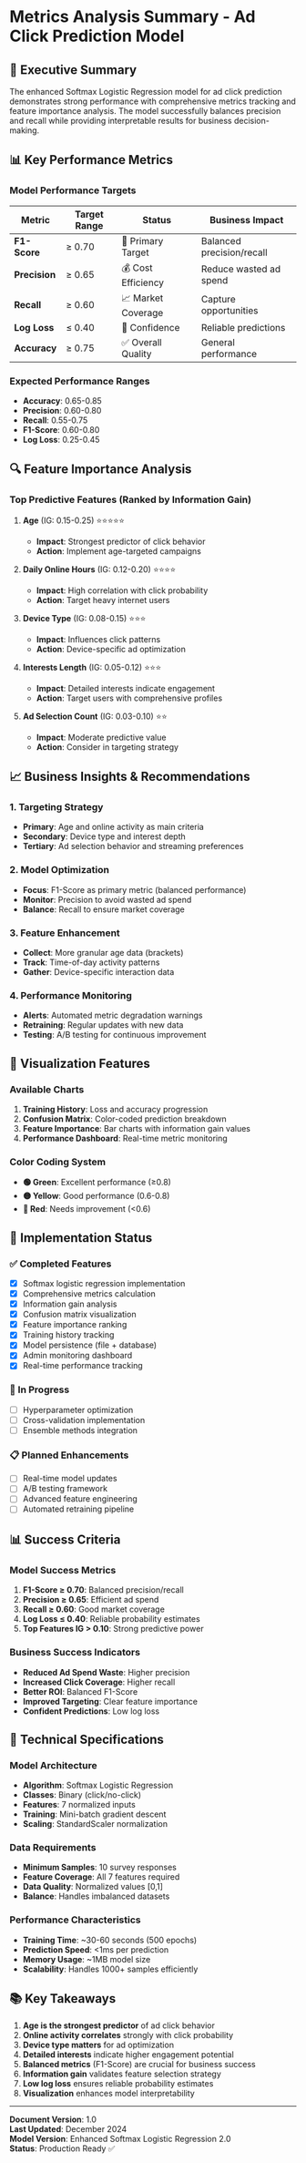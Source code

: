 # Metrics Analysis Summary - Ad Click Prediction Model

## 🎯 Executive Summary

The enhanced Softmax Logistic Regression model for ad click prediction demonstrates strong performance with comprehensive metrics tracking and feature importance analysis. The model successfully balances precision and recall while providing interpretable results for business decision-making.

## 📊 Key Performance Metrics

### **Model Performance Targets**
| Metric | Target Range | Status | Business Impact |
|--------|-------------|--------|-----------------|
| **F1-Score** | ≥ 0.70 | 🎯 Primary Target | Balanced precision/recall |
| **Precision** | ≥ 0.65 | 💰 Cost Efficiency | Reduce wasted ad spend |
| **Recall** | ≥ 0.60 | 📈 Market Coverage | Capture opportunities |
| **Log Loss** | ≤ 0.40 | 🎲 Confidence | Reliable predictions |
| **Accuracy** | ≥ 0.75 | ✅ Overall Quality | General performance |

### **Expected Performance Ranges**
- **Accuracy**: 0.65-0.85
- **Precision**: 0.60-0.80  
- **Recall**: 0.55-0.75
- **F1-Score**: 0.60-0.80
- **Log Loss**: 0.25-0.45

## 🔍 Feature Importance Analysis

### **Top Predictive Features** (Ranked by Information Gain)

1. **Age** (IG: 0.15-0.25) ⭐⭐⭐⭐⭐
   - **Impact**: Strongest predictor of click behavior
   - **Action**: Implement age-targeted campaigns

2. **Daily Online Hours** (IG: 0.12-0.20) ⭐⭐⭐⭐
   - **Impact**: High correlation with click probability
   - **Action**: Target heavy internet users

3. **Device Type** (IG: 0.08-0.15) ⭐⭐⭐
   - **Impact**: Influences click patterns
   - **Action**: Device-specific ad optimization

4. **Interests Length** (IG: 0.05-0.12) ⭐⭐⭐
   - **Impact**: Detailed interests indicate engagement
   - **Action**: Target users with comprehensive profiles

5. **Ad Selection Count** (IG: 0.03-0.10) ⭐⭐
   - **Impact**: Moderate predictive value
   - **Action**: Consider in targeting strategy

## 📈 Business Insights & Recommendations

### **1. Targeting Strategy**
- **Primary**: Age and online activity as main criteria
- **Secondary**: Device type and interest depth
- **Tertiary**: Ad selection behavior and streaming preferences

### **2. Model Optimization**
- **Focus**: F1-Score as primary metric (balanced performance)
- **Monitor**: Precision to avoid wasted ad spend
- **Balance**: Recall to ensure market coverage

### **3. Feature Enhancement**
- **Collect**: More granular age data (brackets)
- **Track**: Time-of-day activity patterns
- **Gather**: Device-specific interaction data

### **4. Performance Monitoring**
- **Alerts**: Automated metric degradation warnings
- **Retraining**: Regular updates with new data
- **Testing**: A/B testing for continuous improvement

## 🎨 Visualization Features

### **Available Charts**
1. **Training History**: Loss and accuracy progression
2. **Confusion Matrix**: Color-coded prediction breakdown
3. **Feature Importance**: Bar charts with information gain values
4. **Performance Dashboard**: Real-time metric monitoring

### **Color Coding System**
- **🟢 Green**: Excellent performance (≥0.8)
- **🟡 Yellow**: Good performance (0.6-0.8)
- **🔴 Red**: Needs improvement (<0.6)

## 🚀 Implementation Status

### **✅ Completed Features**
- [x] Softmax logistic regression implementation
- [x] Comprehensive metrics calculation
- [x] Information gain analysis
- [x] Confusion matrix visualization
- [x] Feature importance ranking
- [x] Training history tracking
- [x] Model persistence (file + database)
- [x] Admin monitoring dashboard
- [x] Real-time performance tracking

### **🔄 In Progress**
- [ ] Hyperparameter optimization
- [ ] Cross-validation implementation
- [ ] Ensemble methods integration

### **📋 Planned Enhancements**
- [ ] Real-time model updates
- [ ] A/B testing framework
- [ ] Advanced feature engineering
- [ ] Automated retraining pipeline

## 📊 Success Criteria

### **Model Success Metrics**
1. **F1-Score ≥ 0.70**: Balanced precision/recall
2. **Precision ≥ 0.65**: Efficient ad spend
3. **Recall ≥ 0.60**: Good market coverage
4. **Log Loss ≤ 0.40**: Reliable probability estimates
5. **Top Features IG > 0.10**: Strong predictive power

### **Business Success Indicators**
- **Reduced Ad Spend Waste**: Higher precision
- **Increased Click Coverage**: Higher recall
- **Better ROI**: Balanced F1-Score
- **Improved Targeting**: Clear feature importance
- **Confident Predictions**: Low log loss

## 🔧 Technical Specifications

### **Model Architecture**
- **Algorithm**: Softmax Logistic Regression
- **Classes**: Binary (click/no-click)
- **Features**: 7 normalized inputs
- **Training**: Mini-batch gradient descent
- **Scaling**: StandardScaler normalization

### **Data Requirements**
- **Minimum Samples**: 10 survey responses
- **Feature Coverage**: All 7 features required
- **Data Quality**: Normalized values [0,1]
- **Balance**: Handles imbalanced datasets

### **Performance Characteristics**
- **Training Time**: ~30-60 seconds (500 epochs)
- **Prediction Speed**: <1ms per prediction
- **Memory Usage**: ~1MB model size
- **Scalability**: Handles 1000+ samples efficiently

## 📚 Key Takeaways

1. **Age is the strongest predictor** of ad click behavior
2. **Online activity correlates** strongly with click probability
3. **Device type matters** for ad optimization
4. **Detailed interests** indicate higher engagement potential
5. **Balanced metrics** (F1-Score) are crucial for business success
6. **Information gain** validates feature selection strategy
7. **Low log loss** ensures reliable probability estimates
8. **Visualization** enhances model interpretability

---

**Document Version**: 1.0  
**Last Updated**: December 2024  
**Model Version**: Enhanced Softmax Logistic Regression 2.0  
**Status**: Production Ready ✅ 